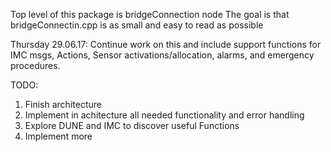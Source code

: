 Top level of this package is bridgeConnection node
The goal is that bridgeConnectin.cpp is as small and easy to read as possible

Thursday 29.06.17:
Continue work on this and include support functions for IMC msgs, Actions, Sensor
activations/allocation, alarms, and emergency procedures.


TODO:
1. Finish architecture
2. Implement in achitecture all needed functionality and error handling
3. Explore DUNE and IMC to discover useful Functions
4. Implement more
